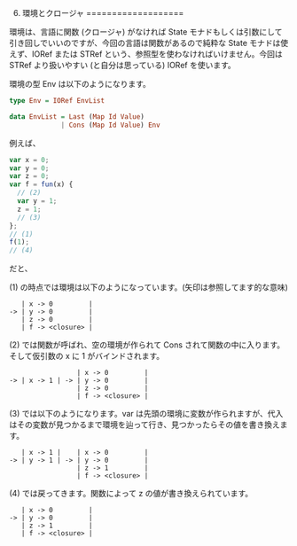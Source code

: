 6. 環境とクロージャ
===================

環境は、言語に関数 (クロージャ) がなければ State モナドもしくは引数にして引き回しでいいのですが、今回の言語は関数があるので純粋な State モナドは使えず、IORef または STRef という、参照型を使わなければいけません。今回は STRef より扱いやすい (と自分は思っている) IORef を使います。

環境の型 Env は以下のようになります。

```haskell
type Env = IORef EnvList

data EnvList = Last (Map Id Value)
             | Cons (Map Id Value) Env
```

例えば、

```javascript
var x = 0;
var y = 0;
var z = 0;
var f = fun(x) {
  // (2)
  var y = 1;
  z = 1;
  // (3)
};
// (1)
f(1);
// (4)
```

だと、

(1) の時点では環境は以下のようになっています。(矢印は参照してます的な意味)

```
   | x -> 0         |
-> | y -> 0         |
   | z -> 0         |
   | f -> <closure> |
```

(2) では関数が呼ばれ、空の環境が作られて Cons されて関数の中に入ります。そして仮引数の x に 1 がバインドされます。

```
                 | x -> 0         |
-> | x -> 1 | -> | y -> 0         |
                 | z -> 0         |
                 | f -> <closure> |
```

(3) では以下のようになります。var は先頭の環境に変数が作られますが、代入はその変数が見つかるまで環境を辿って行き、見つかったらその値を書き換えます。

```
   | x -> 1 |    | x -> 0         |
-> | y -> 1 | -> | y -> 0         |
                 | z -> 1         |
                 | f -> <closure> |
```

(4) では戻ってきます。関数によって z の値が書き換えられています。

```
   | x -> 0         |
-> | y -> 0         |
   | z -> 1         |
   | f -> <closure> |
```
